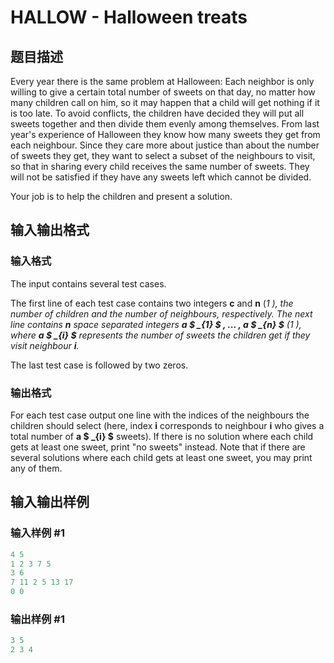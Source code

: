 # HALLOW - Halloween treats

## 题目描述

Every year there is the same problem at Halloween: Each neighbor is only willing to give a certain total number of sweets on that day, no matter how many children call on him, so it may happen that a child will get nothing if it is too late. To avoid conflicts, the children have decided they will put all sweets together and then divide them evenly among themselves. From last year's experience of Halloween they know how many sweets they get from each neighbour. Since they care more about justice than about the number of sweets they get, they want to select a subset of the neighbours to visit, so that in sharing every child receives the same number of sweets. They will not be satisfied if they have any sweets left which cannot be divided.

Your job is to help the children and present a solution.

## 输入输出格式

### 输入格式

The input contains several test cases.

The first line of each test case contains two integers **c** and **n** (_1 ), the number of children and the number of neighbours, respectively. The next line contains **n** space separated integers **a $ _{1} $ , ... , a $ _{n} $** (_1 ), where **a $ _{i} $** represents the number of sweets the children get if they visit neighbour **i**.__

The last test case is followed by two zeros.

### 输出格式

For each test case output one line with the indices of the neighbours the children should select (here, index **i** corresponds to neighbour **i** who gives a total number of **a $ _{i} $** sweets). If there is no solution where each child gets at least one sweet, print "no sweets" instead. Note that if there are several solutions where each child gets at least one sweet, you may print any of them.

## 输入输出样例

### 输入样例 #1

```cpp
4 5
1 2 3 7 5
3 6
7 11 2 5 13 17
0 0
```


### 输出样例 #1

```cpp
3 5
2 3 4
```


